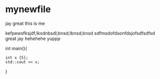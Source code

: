 # mynewfile
jay 
great this is me

kefpewsfksjdf;lksdnbsdl;bnsd;lbnsd;bnsd
sdfmsdofdsonfdsjofsdfsdfsd great jay hehehehe yuppp

int main(){

    int x {5};
    std::cout << x;
}